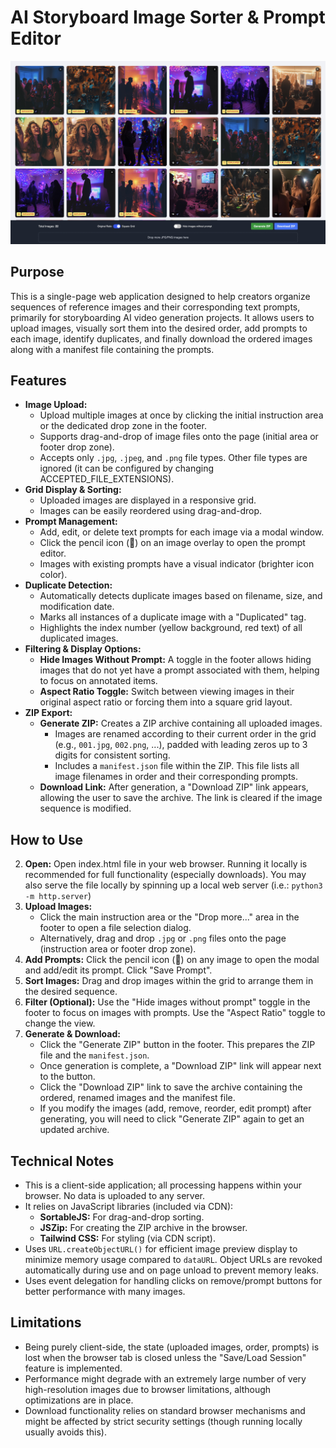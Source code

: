# AI Storyboard Image Sorter & Prompt Editor

![Screenshot of the application](screenshot.jpg)

## Purpose

This is a single-page web application designed to help creators organize sequences of reference images and their corresponding text prompts, primarily for storyboarding AI video generation projects. It allows users to upload images, visually sort them into the desired order, add prompts to each image, identify duplicates, and finally download the ordered images along with a manifest file containing the prompts.

## Features

- **Image Upload:**
  - Upload multiple images at once by clicking the initial instruction area or the dedicated drop zone in the footer.
  - Supports drag-and-drop of image files onto the page (initial area or footer drop zone).
  - Accepts only `.jpg`, `.jpeg`, and `.png` file types. Other file types are ignored (it can be configured by changing ACCEPTED_FILE_EXTENSIONS).
- **Grid Display & Sorting:**
  - Uploaded images are displayed in a responsive grid.
  - Images can be easily reordered using drag-and-drop.
- **Prompt Management:**
  - Add, edit, or delete text prompts for each image via a modal window.
  - Click the pencil icon (📝) on an image overlay to open the prompt editor.
  - Images with existing prompts have a visual indicator (brighter icon color).
- **Duplicate Detection:**
  - Automatically detects duplicate images based on filename, size, and modification date.
  - Marks all instances of a duplicate image with a "Duplicated" tag.
  - Highlights the index number (yellow background, red text) of all duplicated images.
- **Filtering & Display Options:**
  - **Hide Images Without Prompt:** A toggle in the footer allows hiding images that do not yet have a prompt associated with them, helping to focus on annotated items.
  - **Aspect Ratio Toggle:** Switch between viewing images in their original aspect ratio or forcing them into a square grid layout.
- **ZIP Export:**
  - **Generate ZIP:** Creates a ZIP archive containing all uploaded images.
    - Images are renamed according to their current order in the grid (e.g., `001.jpg`, `002.png`, ...), padded with leading zeros up to 3 digits for consistent sorting.
    - Includes a `manifest.json` file within the ZIP. This file lists all image filenames in order and their corresponding prompts.
  - **Download Link:** After generation, a "Download ZIP" link appears, allowing the user to save the archive. The link is cleared if the image sequence is modified.

## How to Use

2.  **Open:** Open index.html file in your web browser. Running it locally is recommended for full functionality (especially downloads). You may also serve the file locally by spinning up a local web server (i.e.: `python3 -m http.server`)
3.  **Upload Images:**
    - Click the main instruction area or the "Drop more..." area in the footer to open a file selection dialog.
    - Alternatively, drag and drop `.jpg` or `.png` files onto the page (instruction area or footer drop zone).
4.  **Add Prompts:** Click the pencil icon (📝) on any image to open the modal and add/edit its prompt. Click "Save Prompt".
5.  **Sort Images:** Drag and drop images within the grid to arrange them in the desired sequence.
6.  **Filter (Optional):** Use the "Hide images without prompt" toggle in the footer to focus on images with prompts. Use the "Aspect Ratio" toggle to change the view.
7.  **Generate & Download:**
    - Click the "Generate ZIP" button in the footer. This prepares the ZIP file and the `manifest.json`.
    - Once generation is complete, a "Download ZIP" link will appear next to the button.
    - Click the "Download ZIP" link to save the archive containing the ordered, renamed images and the manifest file.
    - If you modify the images (add, remove, reorder, edit prompt) after generating, you will need to click "Generate ZIP" again to get an updated archive.

## Technical Notes

- This is a client-side application; all processing happens within your browser. No data is uploaded to any server.
- It relies on JavaScript libraries (included via CDN):
  - **SortableJS:** For drag-and-drop sorting.
  - **JSZip:** For creating the ZIP archive in the browser.
  - **Tailwind CSS:** For styling (via CDN script).
- Uses `URL.createObjectURL()` for efficient image preview display to minimize memory usage compared to `dataURL`. Object URLs are revoked automatically during use and on page unload to prevent memory leaks.
- Uses event delegation for handling clicks on remove/prompt buttons for better performance with many images.

## Limitations

- Being purely client-side, the state (uploaded images, order, prompts) is lost when the browser tab is closed unless the "Save/Load Session" feature is implemented.
- Performance might degrade with an extremely large number of very high-resolution images due to browser limitations, although optimizations are in place.
- Download functionality relies on standard browser mechanisms and might be affected by strict security settings (though running locally usually avoids this).
